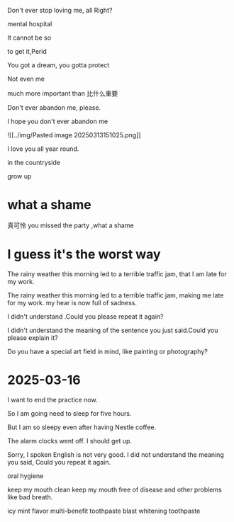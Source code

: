 Don't ever stop loving me, all Right?

mental  hospital

It cannot be so

to get it,Perid

You got a dream,
you gotta protect

Not even me

much more important than
比什么重要

Don't ever abandon me, please.

I hope you don't ever abandon me

![[../img/Pasted image 20250313151025.png]]

I love you all year round.

in the countryside

grow up

# what a shame
真可怜
you missed the party ,what a shame

# I guess it's the worst way

The rainy weather this morning led to a terrible traffic jam, that I am late for my work.

The rainy weather this morning led to a terrible traffic jam, making me late for my work. my hear is now full of sadness.


I didn't understand .Could you please repeat it again?

I didn't understand the meaning of the sentence you just said.Could you please explain it?

Do you have a special art field in mind, like painting or photography?


# 2025-03-16
I want to end the practice now.

So I am going need to sleep for five hours.

But I am so sleepy even after having Nestle coffee.

The alarm clocks went off. I should get up.

Sorry, I spoken English is not very good. I did not understand the meaning you said, Could you repeat it again.

oral hygiene

keep my mouth clean
keep my mouth free of disease and other problems like bad breath.

icy mint flavor
multi-benefit toothpaste
blast whitening toothpaste